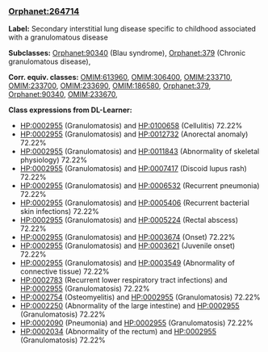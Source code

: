 
### [Orphanet:264714](http://www.orpha.net/ORDO/Orphanet_264714)
**Label:** Secondary interstitial lung disease specific to childhood associated with a granulomatous disease

**Subclasses:** [Orphanet:90340](http://www.orpha.net/ORDO/Orphanet_90340) (Blau syndrome), [Orphanet:379](http://www.orpha.net/ORDO/Orphanet_379) (Chronic granulomatous disease), 

**Corr. equiv. classes:** [OMIM:613960](http://purl.obolibrary.org/obo/OMIM_613960), [OMIM:306400](http://purl.obolibrary.org/obo/OMIM_306400), [OMIM:233710](http://purl.obolibrary.org/obo/OMIM_233710), [OMIM:233700](http://purl.obolibrary.org/obo/OMIM_233700), [OMIM:233690](http://purl.obolibrary.org/obo/OMIM_233690), [OMIM:186580](http://purl.obolibrary.org/obo/OMIM_186580), [Orphanet:379](http://www.orpha.net/ORDO/Orphanet_379), [Orphanet:90340](http://www.orpha.net/ORDO/Orphanet_90340), [OMIM:233670](http://purl.obolibrary.org/obo/OMIM_233670), 

**Class expressions from DL-Learner:**

- [HP:0002955](http://purl.obolibrary.org/obo/HP_0002955) (Granulomatosis) and [HP:0100658](http://purl.obolibrary.org/obo/HP_0100658) (Cellulitis) 72.22%
- [HP:0002955](http://purl.obolibrary.org/obo/HP_0002955) (Granulomatosis) and [HP:0012732](http://purl.obolibrary.org/obo/HP_0012732) (Anorectal anomaly) 72.22%
- [HP:0002955](http://purl.obolibrary.org/obo/HP_0002955) (Granulomatosis) and [HP:0011843](http://purl.obolibrary.org/obo/HP_0011843) (Abnormality of skeletal physiology) 72.22%
- [HP:0002955](http://purl.obolibrary.org/obo/HP_0002955) (Granulomatosis) and [HP:0007417](http://purl.obolibrary.org/obo/HP_0007417) (Discoid lupus rash) 72.22%
- [HP:0002955](http://purl.obolibrary.org/obo/HP_0002955) (Granulomatosis) and [HP:0006532](http://purl.obolibrary.org/obo/HP_0006532) (Recurrent pneumonia) 72.22%
- [HP:0002955](http://purl.obolibrary.org/obo/HP_0002955) (Granulomatosis) and [HP:0005406](http://purl.obolibrary.org/obo/HP_0005406) (Recurrent bacterial skin infections) 72.22%
- [HP:0002955](http://purl.obolibrary.org/obo/HP_0002955) (Granulomatosis) and [HP:0005224](http://purl.obolibrary.org/obo/HP_0005224) (Rectal abscess) 72.22%
- [HP:0002955](http://purl.obolibrary.org/obo/HP_0002955) (Granulomatosis) and [HP:0003674](http://purl.obolibrary.org/obo/HP_0003674) (Onset) 72.22%
- [HP:0002955](http://purl.obolibrary.org/obo/HP_0002955) (Granulomatosis) and [HP:0003621](http://purl.obolibrary.org/obo/HP_0003621) (Juvenile onset) 72.22%
- [HP:0002955](http://purl.obolibrary.org/obo/HP_0002955) (Granulomatosis) and [HP:0003549](http://purl.obolibrary.org/obo/HP_0003549) (Abnormality of connective tissue) 72.22%
- [HP:0002783](http://purl.obolibrary.org/obo/HP_0002783) (Recurrent lower respiratory tract infections) and [HP:0002955](http://purl.obolibrary.org/obo/HP_0002955) (Granulomatosis) 72.22%
- [HP:0002754](http://purl.obolibrary.org/obo/HP_0002754) (Osteomyelitis) and [HP:0002955](http://purl.obolibrary.org/obo/HP_0002955) (Granulomatosis) 72.22%
- [HP:0002250](http://purl.obolibrary.org/obo/HP_0002250) (Abnormality of the large intestine) and [HP:0002955](http://purl.obolibrary.org/obo/HP_0002955) (Granulomatosis) 72.22%
- [HP:0002090](http://purl.obolibrary.org/obo/HP_0002090) (Pneumonia) and [HP:0002955](http://purl.obolibrary.org/obo/HP_0002955) (Granulomatosis) 72.22%
- [HP:0002034](http://purl.obolibrary.org/obo/HP_0002034) (Abnormality of the rectum) and [HP:0002955](http://purl.obolibrary.org/obo/HP_0002955) (Granulomatosis) 72.22%



